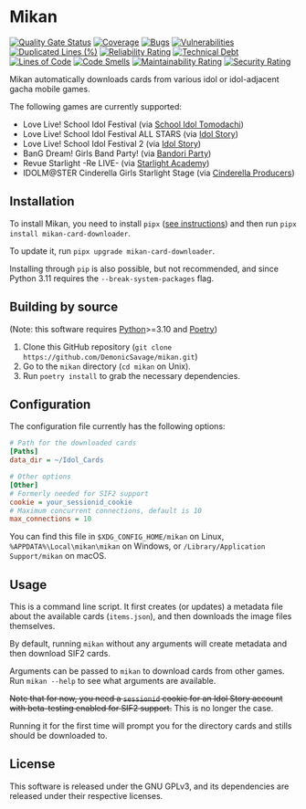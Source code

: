 # Mikan

[![Quality Gate Status](https://sonarcloud.io/api/project_badges/measure?project=DemonicSavage_sifas_card_downloader&metric=alert_status)](https://sonarcloud.io/summary/new_code?id=DemonicSavage_sifas_card_downloader)
[![Coverage](https://sonarcloud.io/api/project_badges/measure?project=DemonicSavage_sifas_card_downloader&metric=coverage)](https://sonarcloud.io/summary/new_code?id=DemonicSavage_sifas_card_downloader)
[![Bugs](https://sonarcloud.io/api/project_badges/measure?project=DemonicSavage_sifas_card_downloader&metric=bugs)](https://sonarcloud.io/summary/new_code?id=DemonicSavage_sifas_card_downloader)
[![Vulnerabilities](https://sonarcloud.io/api/project_badges/measure?project=DemonicSavage_sifas_card_downloader&metric=vulnerabilities)](https://sonarcloud.io/summary/new_code?id=DemonicSavage_sifas_card_downloader)
[![Duplicated Lines (%)](https://sonarcloud.io/api/project_badges/measure?project=DemonicSavage_sifas_card_downloader&metric=duplicated_lines_density)](https://sonarcloud.io/summary/new_code?id=DemonicSavage_sifas_card_downloader)
[![Reliability Rating](https://sonarcloud.io/api/project_badges/measure?project=DemonicSavage_sifas_card_downloader&metric=reliability_rating)](https://sonarcloud.io/summary/new_code?id=DemonicSavage_sifas_card_downloader)
[![Technical Debt](https://sonarcloud.io/api/project_badges/measure?project=DemonicSavage_sifas_card_downloader&metric=sqale_index)](https://sonarcloud.io/summary/new_code?id=DemonicSavage_sifas_card_downloader)
[![Lines of Code](https://sonarcloud.io/api/project_badges/measure?project=DemonicSavage_sifas_card_downloader&metric=ncloc)](https://sonarcloud.io/summary/new_code?id=DemonicSavage_sifas_card_downloader)
[![Code Smells](https://sonarcloud.io/api/project_badges/measure?project=DemonicSavage_sifas_card_downloader&metric=code_smells)](https://sonarcloud.io/summary/new_code?id=DemonicSavage_sifas_card_downloader)
[![Maintainability Rating](https://sonarcloud.io/api/project_badges/measure?project=DemonicSavage_sifas_card_downloader&metric=sqale_rating)](https://sonarcloud.io/summary/new_code?id=DemonicSavage_sifas_card_downloader)
[![Security Rating](https://sonarcloud.io/api/project_badges/measure?project=DemonicSavage_sifas_card_downloader&metric=security_rating)](https://sonarcloud.io/summary/new_code?id=DemonicSavage_sifas_card_downloader)

Mikan automatically downloads cards from various idol or idol-adjacent gacha mobile games.

The following games are currently supported:

- Love Live! School Idol Festival (via [School Idol Tomodachi](https://schoolido.lu/))
- Love Live! School Idol Festival ALL STARS (via [Idol Story](https://idol.st/))
- Love Live! School Idol Festival 2 (via [Idol Story](https://idol.st/))
- BanG Dream! Girls Band Party! (via [Bandori Party](https://bandori.party/))
- Revue Starlight -Re LIVE- (via [Starlight Academy](https://starlight.academy/))
- IDOLM@STER Cinderella Girls Starlight Stage (via [Cinderella Producers](https://cinderella.pro/))

## Installation

To install Mikan, you need to install `pipx` ([see instructions](https://pypa.github.io/pipx/installation/)) and then run `pipx install mikan-card-downloader`.

To update it, run `pipx upgrade mikan-card-downloader`.

Installing through `pip` is also possible, but not recommended, and since Python 3.11 requires the `--break-system-packages` flag.

## Building by source

(Note: this software requires [Python](https://www.python.org/)>=3.10 and [Poetry](https://python-poetry.org/))

1. Clone this GitHub repository (`git clone https://github.com/DemonicSavage/mikan.git`)
2. Go to the `mikan` directory (`cd mikan` on Unix).
3. Run `poetry install` to grab the necessary dependencies.

## Configuration

The configuration file currently has the following options:

```cfg
# Path for the downloaded cards
[Paths]
data_dir = ~/Idol_Cards

# Other options
[Other]
# Formerly needed for SIF2 support
cookie = your_sessionid_cookie
# Maximum concurrent connections, default is 10
max_connections = 10
```

You can find this file in `$XDG_CONFIG_HOME/mikan` on Linux, `%APPDATA%\Local\mikan\mikan` on Windows, or `/Library/Application Support/mikan` on macOS.

## Usage

This is a command line script. It first creates (or updates) a metadata file about the available cards (`items.json`), and then downloads the image files themselves.

By default, running `mikan` without any arguments will create metadata and then download SIF2 cards.

Arguments can be passed to `mikan` to download cards from other games. Run `mikan --help` to see what arguments are available.

~~Note that for now, you need a `sessionid` cookie for an Idol Story account with beta-testing enabled for SIF2 support.~~
This is no longer the case.

Running it for the first time will prompt you for the directory cards and stills should be downloaded to.

## License

This software is released under the GNU GPLv3, and its dependencies are released under their respective licenses.

